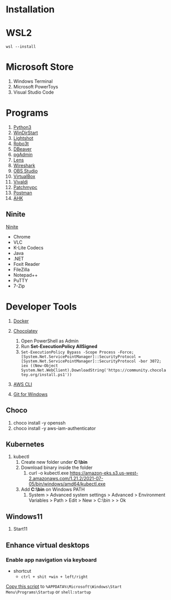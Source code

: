 # Installation

# WSL2

```
wsl --install
```

# Microsoft Store

1. Windows Terminal 
2. Microsoft PowerToys
3. Visual Studio Code

# Programs

1. [Python3](https://www.python.org/downloads/)
2. [WinDirStart](https://windirstat.net/download.html)
3. [Lightshot](https://app.prntscr.com/en/index.html)
4. [Robo3t](https://robomongo.org/download)
5. [DBeaver](https://dbeaver.io/download/)
6. [pgAdmin](https://www.pgadmin.org/download/pgadmin-4-windows/)
7. [Lens](https://k8slens.dev)
8. [Wireshark](https://www.wireshark.org/#download)
9. [OBS Studio](https://obsproject.com/download)
10. [VirtualBox](https://www.virtualbox.org/wiki/Downloads)
11. [Vivaldi](https://vivaldi.com)
12. [Patchmypc](https://patchmypc.com/home-updater)
13. [Postman](https://www.postman.com/downloads/)
14. [AHK](https://www.autohotkey.com)

## Ninite

[Ninite](https://ninite.com)

- Chrome
- VLC
- K-Lite Codecs
- Java
- .NET
- Foxit Reader
- FileZilla
- Notepad++
- PuTTY
- 7-Zip

# Developer Tools

1. [Docker](https://www.docker.com/products/docker-desktop)
2. [Chocolatey](https://chocolatey.org/install)
   1. Open PowerShell as Admin
   2. Run **Set-ExecutionPolicy AllSigned**
   3. ``` Set-ExecutionPolicy Bypass -Scope Process -Force; [System.Net.ServicePointManager]::SecurityProtocol = [System.Net.ServicePointManager]::SecurityProtocol -bor 3072; iex ((New-Object System.Net.WebClient).DownloadString('https://community.chocolatey.org/install.ps1')) ```
   
3. [AWS CLI](https://awscli.amazonaws.com/AWSCLIV2.msi)
4. [Git for Windows](https://gitforwindows.org)


## Choco

1. choco install -y openssh
2. choco install -y aws-iam-authenticator

## Kubernetes

1. kubectl
   1. Create new folder under **C:\bin**
   2. Download binary inside the folder 
      1. curl -o kubectl.exe https://amazon-eks.s3.us-west-2.amazonaws.com/1.21.2/2021-07-05/bin/windows/amd64/kubectl.exe
   3. Add **C:\bin** on Windows PATH
      1.  System > Advanced system settings > Advanced > Environment Variables > Path > Edit > New > C:\bin > > Ok



## Windows11

1. Start11

## Enhance virtual desktops

### Enable app navigation via keyboard

- shortcut
  - ```ctrl + shit +win + left/right```

[Copy this script](https://raw.githubusercontent.com/renantmagalhaes/workstation/master/desktop/windows/scripts/window-virtual-desktop-changer.ahk) to `%APPDATA%\Microsoft\Windows\Start Menu\Programs\Startup` or `shell:startup`
